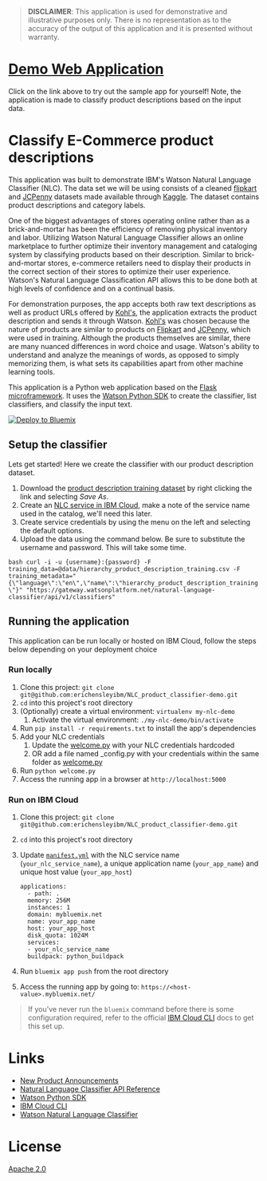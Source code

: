 > **DISCLAIMER**: This application is used for demonstrative and illustrative purposes only. There is no representation as to the accuracy of the output of this application and it is presented without warranty.

# [Demo Web Application](https://erichensley-nlc-demo.mybluemix.net/)

Click on the link above to try out the sample app for yourself! Note, the application is made to classify product descriptions based on the input data.

# Classify E-Commerce product descriptions

This application was built to demonstrate IBM's Watson Natural Language Classifier (NLC). The data set we will be using consists of a cleaned [flipkart](https://www.kaggle.com/PromptCloudHQ/flipkart-products) and [JCPenny](https://www.kaggle.com/PromptCloudHQ/all-jc-penny-products/data) datasets made available through [Kaggle](https://www.kaggle.com). The dataset contains product descriptions and category labels. 

One of the biggest advantages of stores operating online rather than as a brick-and-mortar has been the efficiency of removing physical inventory and labor. Utilizing Watson Natural Language Classifier allows an online marketplace to further optimize their inventory management and cataloging system by classifying products based on their description. Similar to brick-and-mortar stores, e-commerce retailers need to display their products in the correct section of their stores to optimize their user experience. Watson's Natural Language Classification API allows this to be done both at high levels of confidence and on a continual basis.

For demonstration purposes, the app accepts both raw text descriptions as well as product URLs offered by [Kohl's](https://www.kohls.com/), the application extracts the product description and sends it through Watson. [Kohl's](https://www.kohls.com/) was chosen because the nature of products are similar to products on [Flipkart](https://www.flipkart.com/) and [JCPenny](https://www.jcpenney.com/), which were used in training. Although the products themselves are similar, there are many nuanced differences in word choice and usage. Watson's ability to understand and analyze the meanings of words, as opposed to simply memorizing them, is what sets its capabilities apart from other machine learning tools.

This application is a Python web application based on the [Flask microframework](http://flask.pocoo.org/). It uses the [Watson Python SDK](https://github.com/watson-developer-cloud/python-sdk) to create the classifier, list classifiers, and classify the input text. 

[![Deploy to Bluemix](https://bluemix.net/deploy/button.png)](https://bluemix.net/devops/setup/deploy?repository=https://github.com/erichensleyibm/NLC_product_classifier-demo)

## Setup the classifier

Lets get started! Here we create the classifier with our product description dataset.

1. Download the [product description training dataset](https://github.com/erichensleyibm/NLC_product_classifier-demo/tree/master/data) by right clicking the link and selecting _Save As_.
1. Create an [NLC service in IBM Cloud](https://console.bluemix.net/catalog/services/natural-language-classifier), make a note of the service name used in the catalog, we'll need this later.
1. Create service credentials by using the menu on the left and selecting the default options.
1. Upload the data using the command below. Be sure to substitute the username and password. This will take some time.

`bash
curl -i -u {username}:{password} -F training_data=@data/hierarchy_product_description_training.csv -F training_metadata="{\"language\":\"en\",\"name\":\"hierarchy_product_description_training\"}" "https://gateway.watsonplatform.net/natural-language-classifier/api/v1/classifiers"`

## Running the application

This application can be run locally or hosted on IBM Cloud, follow the steps below depending on your deployment choice

### Run locally

1. Clone this project: `git clone git@github.com:erichensleyibm/NLC_product_classifier-demo.git`
1. `cd` into this project's root directory
1. (Optionally) create a virtual environment: `virtualenv my-nlc-demo`
    1. Activate the virtual environment: `./my-nlc-demo/bin/activate`
1. Run `pip install -r requirements.txt` to install the app's dependencies
1. Add your NLC credentials
    1. Update the [welcome.py](welcome.py) with your NLC credentials hardcoded
    1. OR add a file named _config.py with your credentials within the same folder as [welcome.py](welcome.py) 
1. Run `python welcome.py`
1. Access the running app in a browser at `http://localhost:5000`

### Run on IBM Cloud

1. Clone this project: `git clone git@github.com:erichensleyibm/NLC_product_classifier-demo.git`
1. `cd` into this project's root directory
1. Update [`manifest.yml`](manifest.yml) with the NLC service name (`your_nlc_service_name`), a unique application name (`your_app_name`) and unique host value (`your_app_host`)

    ```
    applications:
      - path: .
      memory: 256M
      instances: 1
      domain: mybluemix.net
      name: your_app_name
      host: your_app_host
      disk_quota: 1024M
      services:
      - your_nlc_service_name
      buildpack: python_buildpack
    ```

1. Run `bluemix app push` from the root directory
1. Access the running app by going to: `https://<host-value>.mybluemix.net/`

> If you've never run the `bluemix` command before there is some configuration required, refer to the official [IBM Cloud CLI](https://console.bluemix.net/docs/cli/reference/bluemix_cli/get_started.html) docs to get this set up.

# Links
* [New Product Announcements](https://medium.com/ibm-watson/you-asked-we-listened-watson-natural-language-classifier-announcements-eef5be222141)
* [Natural Language Classifier API Reference](https://www.ibm.com/watson/developercloud/natural-language-classifier/api/v1/)
* [Watson Python SDK](https://github.com/watson-developer-cloud/python-sdk)
* [IBM Cloud CLI](https://console.bluemix.net/docs/cli/reference/bluemix_cli/get_started.html)
* [Watson Natural Language Classifier](https://www.ibm.com/watson/services/natural-language-classifier/)

# License

[Apache 2.0](LICENSE)
